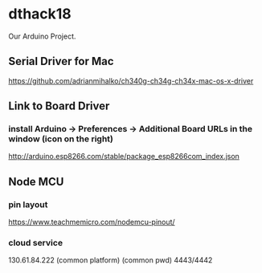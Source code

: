 # dthack18

Our Arduino Project. 

## Serial Driver for Mac
https://github.com/adrianmihalko/ch340g-ch34g-ch34x-mac-os-x-driver

## Link to Board Driver
### install Arduino -> Preferences -> Additional Board URLs in the window (icon on the right)
http://arduino.esp8266.com/stable/package_esp8266com_index.json

## Node MCU
### pin layout
https://www.teachmemicro.com/nodemcu-pinout/

### cloud service
130.61.84.222
(common platform)
(common pwd)
4443/4442
